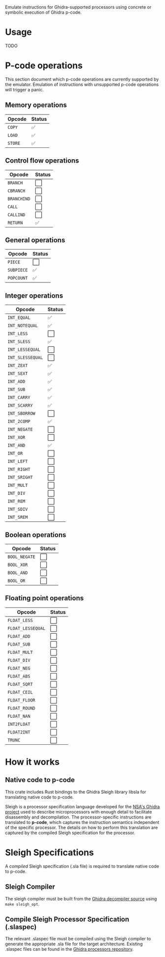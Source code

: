 Emulate instructions for Ghidra-supported processors using concrete or symbolic execution of Ghidra p-code.

# Usage

TODO

# P-code operations

This section document which p-code operations are currently supported by the emulator. Emulation of instructions with unsupported p-code operations will trigger a panic.

## Memory operations

| Opcode      | Status |
| ----------- | ------ |
| `COPY`      | ✅     |
| `LOAD`      | ✅     |
| `STORE`     | ✅     |

## Control flow operations

| Opcode      | Status |
| ----------- | ------ |
| `BRANCH`    | ⬜     |
| `CBRANCH`   | ⬜     |
| `BRANCHIND` | ⬜     |
| `CALL`      | ⬜     |
| `CALLIND`   | ⬜     |
| `RETURN`    | ✅     |


## General operations

| Opcode     | Status |
| ---------- | ------ |
| `PIECE`    | ⬜     |
| `SUBPIECE` | ✅     |
| `POPCOUNT` | ✅     |

## Integer operations

| Opcode           | Status |
| ---------------- | ------ |
| `INT_EQUAL`      | ✅     |
| `INT_NOTEQUAL`   | ✅     |
| `INT_LESS`       | ⬜     |
| `INT_SLESS`      | ✅     |
| `INT_LESSEQUAL`  | ⬜     |
| `INT_SLESSEQUAL` | ⬜     |
| `INT_ZEXT`       | ✅     |
| `INT_SEXT`       | ✅     |
| `INT_ADD`        | ✅     |
| `INT_SUB`        | ✅     |
| `INT_CARRY`      | ✅     |
| `INT_SCARRY`     | ✅     |
| `INT_SBORROW`    | ⬜     |
| `INT_2COMP`      | ✅     |
| `INT_NEGATE`     | ⬜     |
| `INT_XOR`        | ⬜     |
| `INT_AND`        | ✅     |
| `INT_OR`         | ⬜     |
| `INT_LEFT`       | ⬜     |
| `INT_RIGHT`      | ⬜     |
| `INT_SRIGHT`     | ⬜     |
| `INT_MULT`       | ⬜     |
| `INT_DIV`        | ⬜     |
| `INT_REM`        | ⬜     |
| `INT_SDIV`       | ⬜     |
| `INT_SREM`       | ⬜     |

## Boolean operations

| Opcode        | Status |
| ------------- | ------ |
| `BOOL_NEGATE` | ⬜     |
| `BOOL_XOR`    | ⬜     |
| `BOOL_AND`    | ⬜     |
| `BOOL_OR`     | ⬜     |

## Floating point operations

| Opcode            | Status  |
| ----------------- | ------- |
| `FLOAT_LESS`      | ⬜      |
| `FLOAT_LESSEQUAL` | ⬜      |
| `FLOAT_ADD`       | ⬜      |
| `FLOAT_SUB`       | ⬜      |
| `FLOAT_MULT`      | ⬜      |
| `FLOAT_DIV`       | ⬜      |
| `FLOAT_NEG`       | ⬜      |
| `FLOAT_ABS`       | ⬜      |
| `FLOAT_SQRT`      | ⬜      |
| `FLOAT_CEIL`      | ⬜      |
| `FLOAT_FLOOR`     | ⬜      |
| `FLOAT_ROUND`     | ⬜      |
| `FLOAT_NAN`       | ⬜      |
| `INT2FLOAT`       | ⬜      |
| `FLOAT2INT`       | ⬜      |
| `TRUNC`           | ⬜      |

# How it works

## Native code to p-code

This crate includes Rust bindings to the Ghidra Sleigh library libsla for translating native code to p-code.

Sleigh is a processor specification language developed for the [NSA's Ghidra project](https://github.com/NationalSecurityAgency/ghidra) used to describe microprocessors with enough detail to facilitate disassembly and decompilation. The processor-specific instructions are translated to **p-code**, which captures the instruction semantics independent of the specific processor. The details on how to perform this translation are captured by the compiled Sleigh specification for the processor.

# Sleigh Specifications

A _compiled_ Sleigh specification (.sla file) is required to translate native code to p-code.

## Sleigh Compiler

The sleigh compiler must be built from the [Ghidra decompiler source](https://github.com/NationalSecurityAgency/ghidra/blob/stable/Ghidra/Features/Decompiler/src/decompile/cpp) using `make sleigh_opt`.

## Compile Sleigh Processor Specification (.slaspec)

The relevant .slaspec file must be compiled using the Sleigh compiler to generate the appropriate .sla file for the target architecture. Existing .slaspec files can be found in the [Ghidra processors repository](https://github.com/NationalSecurityAgency/ghidra/tree/stable/Ghidra/Processors).
